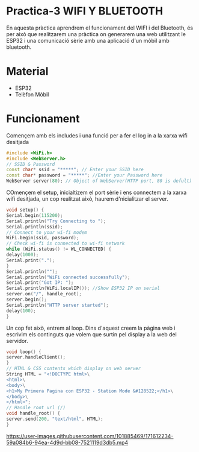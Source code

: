 # Practica-3 WIFI Y BLUETOOTH

En aquesta pràctica aprendrem el funcionament del WIFI i del Bluetooth, és per això que realitzarem una pràctica on generarem una web utilitzant le ESP32 i una 
comunicació sèrie amb una aplicació d'un mòbil amb bluetooth.

# Material
- ESP32
- Telèfon Mòbil

# Funcionament

Començem amb els includes i una funció per a fer el log in a la xarxa wifi desitjada

```c++
#include <WiFi.h>
#include <WebServer.h>
// SSID & Password
const char* ssid = "*****"; // Enter your SSID here
const char* password = "*****"; //Enter your Password here
WebServer server(80); // Object of WebServer(HTTP port, 80 is defult)
```

COmençem el setup, inicialtizem el port sèrie i ens connectem a la xarxa wifi desitjada, un cop realitzat això, haurem d'nicialitzar el server.

```c++
void setup() {
Serial.begin(115200);
Serial.println("Try Connecting to ");
Serial.println(ssid);
// Connect to your wi-fi modem
WiFi.begin(ssid, password);
// Check wi-fi is connected to wi-fi network
while (WiFi.status() != WL_CONNECTED) {
delay(1000);
Serial.print(".");
}
Serial.println("");
Serial.println("WiFi connected successfully");
Serial.print("Got IP: ");
Serial.println(WiFi.localIP()); //Show ESP32 IP on serial
server.on("/", handle_root);
server.begin();
Serial.println("HTTP server started");
delay(100);
}
```

Un cop fet això, entrem al loop.
Dins d'aquest creem la pàgina web i escrivim els continguts que volem que surtin pel display a la web del servidor.

```c++
void loop() {
server.handleClient();
}
// HTML & CSS contents which display on web server
String HTML = "<!DOCTYPE html>\
<html>\
<body>\
<h1>My Primera Pagina con ESP32 - Station Mode &#128522;</h1>\
</body>\
</html>";
// Handle root url (/)
void handle_root() {
server.send(200, "text/html", HTML);
}
```



https://user-images.githubusercontent.com/101885469/171612234-59a084b6-94ea-4d9d-bb08-7521119d3db5.mp4


